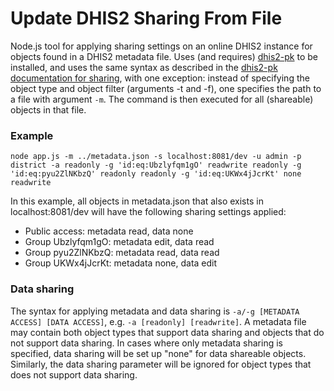 # Update DHIS2 Sharing From File

Node.js tool for applying sharing settings on an online DHIS2 instance for objects found in a DHIS2 metadata file. Uses (and requires) [dhis2-pk](http://github.com/davidhuser/dhis2-pk) to be installed, and uses the same syntax as described in the [dhis2-pk documentation for sharing](https://github.com/davidhuser/dhis2-pk/blob/master/docs/share.md), with one exception: instead of specifying the object type and object filter (arguments -t and -f), one specifies the path to a file with argument `-m`. The command is then executed for all (shareable) objects in that file.


### Example
```
node app.js -m ../metadata.json -s localhost:8081/dev -u admin -p district -a readonly -g 'id:eq:Ubzlyfqm1gO' readwrite readonly -g 'id:eq:pyu2ZlNKbzQ' readonly readonly -g 'id:eq:UKWx4jJcrKt' none readwrite
```

In this example, all objects in metadata.json that also exists in localhost:8081/dev will have the following sharing settings applied:

* Public access: metadata read, data none
* Group Ubzlyfqm1gO: metadata edit, data read
* Group pyu2ZlNKbzQ: metadata read, data read
* Group UKWx4jJcrKt: metadata none, data edit


### Data sharing
The syntax for applying metadata and data sharing is `-a/-g [METADATA ACCESS] [DATA ACCESS]`, e.g. `-a [readonly] [readwrite]`. A metadata file may contain both object types that support data sharing and objects that do not support data sharing. In cases where only metadata sharing is specified, data sharing will be set up "none" for data shareable objects. Similarly, the data sharing parameter will be ignored for object types that does not support data sharing.